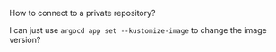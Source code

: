 How to connect to a private repository?

I can just use `argocd app set --kustomize-image` to change the image version?

